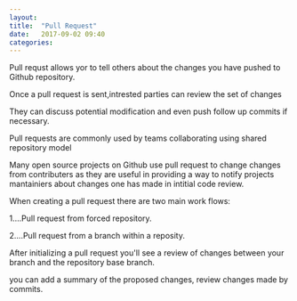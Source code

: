 ```yaml
---
layout: 
title:  "Pull Request"
date:   2017-09-02 09:40
categories: 
---
```

Pull requst allows yor to tell others about the changes you have pushed to Github repository.

Once a pull request is sent,intrested parties can review the set of changes 

They can discuss potential modification and even push follow up commits if necessary.

Pull requests are commonly used by teams collaborating using shared repository model

Many open source projects on Github use pull request to change changes from contributers as they are useful in providing a way to notify projects mantainiers about changes one has made in intitial code review.

When creating a pull request there are two main work flows:

1....Pull request from  forced repository.

2....Pull request from a branch within a reposity.

After initializing a pull request you'll see a review of changes between your branch and the repository base branch. 

you can add a summary of the proposed changes, review changes made by commits.
